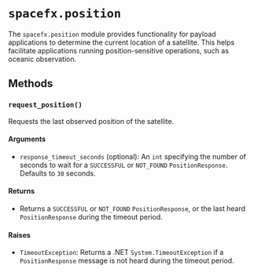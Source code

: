 # `spacefx.position`

The `spacefx.position` module provides functionality for payload applications to determine the current location of a satellite. This helps facilitate applications running position-sensitive operations, such as oceanic observation.

## Methods

### `request_position()`

Requests the last observed position of the satellite.

#### **Arguments**

- `response_timeout_seconds` (optional): An `int` specifying the number of seconds to wait for a `SUCCESSFUL` or `NOT_FOUND` `PositionResponse`. Defaults to `30` seconds.

#### **Returns**

- Returns a `SUCCESSFUL` or `NOT_FOUND` `PositionResponse`, or the last heard `PositionResponse` during the timeout period.

#### **Raises**

- `TimeoutException`: Returns a .NET `System.TimeoutException` if a `PositionResponse` message is not heard during the timeout period.
